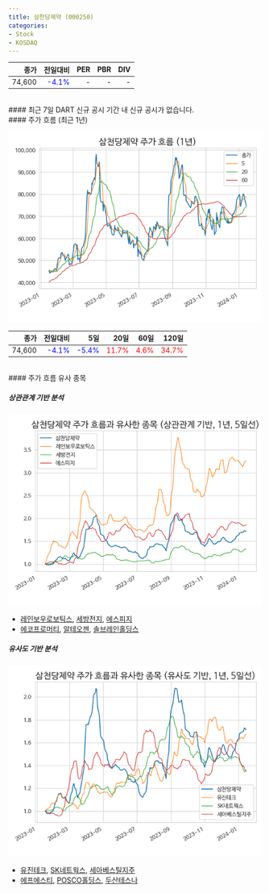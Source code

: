 ```yaml
---
title: 삼천당제약 (000250)
categories:
- Stock
- KOSDAQ
---
```


|**종가**|**전일대비**|**PER**|**PBR**|**DIV**|
|---:|-------:|--:|--:|--:|
|74,600|<span style="color: blue">-4.1%</span>|-|-|-|

<!-- more -->

<br>
#### 최근 7일 DART 신규 공시
기간 내 신규 공시가 없습니다.

<br>
#### 주가 흐름 (최근 1년)

![000250](/assets/images/stock/000250.png)

|**종가**|**전일대비**|**5일**|**20일**|**60일**|**120일**|
|---:|-------:|--:|---:|---:|----:|
|74,600|<span style="color: blue">-4.1%</span>|<span style="color: blue">-5.4%</span>|<span style="color: red">11.7%</span>|<span style="color: red">4.6%</span>|<span style="color: red">34.7%</span>|

<br>
#### 주가 흐름 유사 종목

##### 상관관계 기반 분석

![000250](/assets/images/stock/000250_corr.png)
- [레인보우로보틱스](/277810/), [세방전지](/004490/), [에스피지](/058610/)
- [에코프로머티](/450080/), [알테오젠](/196170/), [솔브레인홀딩스](/036830/)

##### 유사도 기반 분석

![000250](/assets/images/stock/000250_sim.png)
- [유진테크](/084370/), [SK네트웍스](/001740/), [세아베스틸지주](/001430/)
- [에프에스티](/036810/), [POSCO홀딩스](/005490/), [두산테스나](/131970/)